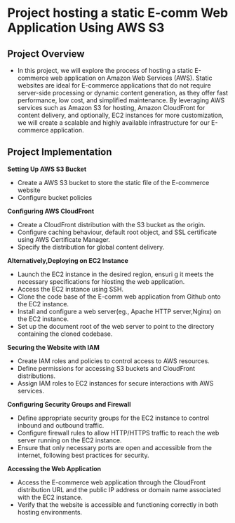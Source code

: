 # Project hosting a static E-comm Web Application Using AWS S3

## Project Overview
- In this project, we will explore the process of hosting a static E-commerce web application on Amazon Web Services (AWS). Static websites are ideal for E-commerce applications that do not require server-side processing or dynamic content generation, as they offer fast performance, low cost, and simplified maintenance. By leveraging AWS services such as Amazon S3 for hosting, Amazon CloudFront for content delivery, and optionally, EC2 instances for more customization, we will create a scalable and highly available infrastructure for our E-commerce application.

## Project Implementation

**Setting Up AWS S3 Bucket**
- Create a AWS S3 bucket to store the static file of the E-commerce website
- Configure bucket policies

**Configuring AWS CloudFront**
- Create a CloudFront distribution with the S3 bucket as the origin.
- Configure caching behaviour, default root object, and SSL certificate using AWS Certificate Manager.
- Specify the distribution for global content delivery.

**Alternatively,Deploying on EC2 Instance**
- Launch the EC2 instance in the desired region, ensuri g it meets the necessary specifications for hiosting the web application.
- Access the EC2 instance using SSH.
- Clone the code base of the E-comm web application from Github onto the EC2 instance.
- Install and configure a web server(eg., Apache HTTP server,Nginx) on the EC2 instance.
- Set up the document root of the web server to point to the directory containing the cloned codebase.

**Securing the Website with IAM**
- Create IAM roles and policies to control access to AWS resources.
- Define permissions for accessing S3 buckets and CloudFront distributions.
- Assign IAM roles to EC2 instances for secure interactions with AWS services.

**Configuring Security Groups and Firewall**
- Define appropriate security groups for the EC2 instance to control inbound and outbound traffic.
- Configure firewall rules to allow HTTP/HTTPS traffic to reach the web server running on the EC2 instance.
- Ensure that only necessary ports are open and accessible from the internet, following best practices for security.

**Accessing the Web Application**
- Access the E-commerce web application through the CloudFront distribution URL and the public IP address or domain name associated with the EC2 instance.
- Verify that the website is accessible and functioning correctly in both hosting environments.
